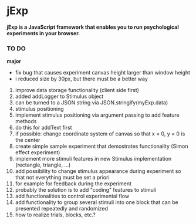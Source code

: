 # jExp

**jExp is a JavaScript framework that enables you to run psychological experiments in your browser.**

### TO DO

**major**
- fix bug that causes experiment canvas height larger than window height
- i reduced size by 30px, but there must be a better way


1. improve data storage functionality (client side first)
  1. added addLogger to Stimulus object
  2. can be turned to a JSON string via JSON.stringify(myExp.data)
2. stimulus positioning
  1. implement stimulus positioning via argument passing to add feature methods 
  2. do this for addText first
  3. if possible: change coordinate system of canvas so that x = 0, y = 0 is the center
3. create simple sample experiment that demostrates functionality (Simon effect experiment)
4. implement more stimuli features in new Stimulus implementation (rectangle, triangle, ...)  
6. add possibility to change stimulus appearance during experiment so that not everything must be set a priori  
  1. for example for feedback during the experiment
  2. probably the solution is to add "coding" features to stimuli
7. add functionalities to control experimental flow
  1. add functionality to group several stimuli into one block that can be presented repeatedly and randomized
  2. how to realize trials, blocks, etc.?
